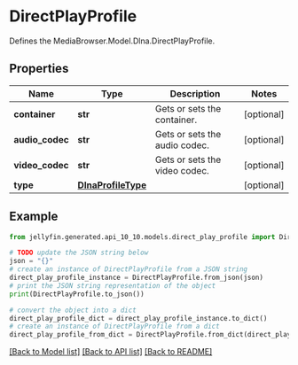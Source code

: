 # DirectPlayProfile

Defines the MediaBrowser.Model.Dlna.DirectPlayProfile.

## Properties

Name | Type | Description | Notes
------------ | ------------- | ------------- | -------------
**container** | **str** | Gets or sets the container. | [optional] 
**audio_codec** | **str** | Gets or sets the audio codec. | [optional] 
**video_codec** | **str** | Gets or sets the video codec. | [optional] 
**type** | [**DlnaProfileType**](DlnaProfileType.md) |  | [optional] 

## Example

```python
from jellyfin.generated.api_10_10.models.direct_play_profile import DirectPlayProfile

# TODO update the JSON string below
json = "{}"
# create an instance of DirectPlayProfile from a JSON string
direct_play_profile_instance = DirectPlayProfile.from_json(json)
# print the JSON string representation of the object
print(DirectPlayProfile.to_json())

# convert the object into a dict
direct_play_profile_dict = direct_play_profile_instance.to_dict()
# create an instance of DirectPlayProfile from a dict
direct_play_profile_from_dict = DirectPlayProfile.from_dict(direct_play_profile_dict)
```
[[Back to Model list]](README.md#documentation-for-models) [[Back to API list]](README.md#documentation-for-api-endpoints) [[Back to README]](README.md)


